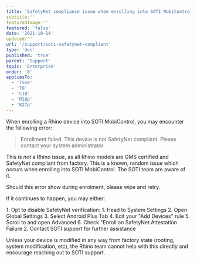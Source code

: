 ```yaml
---
title: 'SafetyNet compliance issue when enrolling into SOTI MobiControl'
subtitle:''
featuredImage:''
featured: 'false'
date: '2021-10-14'
updated:''
url: '/support/soti-safetynet-compliant'
type: 'doc'
published: 'true'
parent: 'Support'
topic: 'Enterprise'
order: '0'
appliesTo:
  - 'T5se'
  - 'T8'
  - 'C10'
  - 'M10p'
  - 'K27p'
---
```


When enrolling a Rhino device into SOTI MobiControl, you may encounter the following error:

> Enrollment failed. This device is not SafetyNet compliant. Please contact your system administrator

This is _not_ a Rhino issue, as all Rhino models are GMS certified and SafetyNet compliant from factory. This is a known, random issue which occurs when enrolling into SOTI MobiControl. The SOTI team are aware of it.

Should this error show during enrolment, please wipe and retry.

If it continues to happen, you may either:

<div class="numbered-instructions" markdown="1">
1. Opt to disable SafetyNet verification:
  1. Head to System Settings
  2. Open Global Settings
  3. Select Android Plus Tab
  4. Edit your "Add Devices" rule
  5. Scroll to and open Advanced
  6. Check "Enroll on SafetyNet Attestation Failure
2. Contact SOTI support for further assistance
</div>

Unless your device is modified in any way from factory state (rooting, system modification, etc), the Rhino team cannot help with this directly and encourage reaching out to SOTI support.
